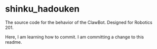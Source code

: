 shinku_hadouken
===============

The source code for the behavior of the ClawBot. Designed for Robotics 201.

Here, I am learning how to commit. I am committing a change to this readme.

